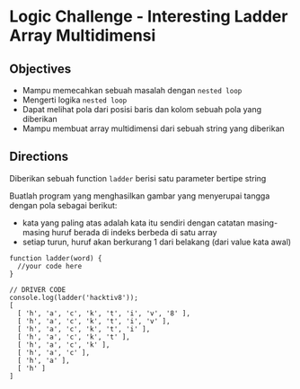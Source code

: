 # Logic Challenge - Interesting Ladder Array Multidimensi

## Objectives
- Mampu memecahkan sebuah masalah dengan `nested loop`
- Mengerti logika `nested loop`
- Dapat melihat pola dari posisi baris dan kolom sebuah pola yang diberikan
- Mampu membuat array multidimensi dari sebuah string yang diberikan

## Directions
Diberikan sebuah function `ladder` berisi satu parameter bertipe string

Buatlah program yang menghasilkan gambar yang menyerupai tangga dengan pola sebagai berikut:
  - kata yang paling atas adalah kata itu sendiri dengan catatan masing-masing huruf berada di indeks berbeda di satu array
  - setiap turun, huruf akan berkurang 1 dari belakang (dari value kata awal)


```
function ladder(word) {
  //your code here
}

// DRIVER CODE
console.log(ladder('hacktiv8'));
[
  [ 'h', 'a', 'c', 'k', 't', 'i', 'v', '8' ],
  [ 'h', 'a', 'c', 'k', 't', 'i', 'v' ],
  [ 'h', 'a', 'c', 'k', 't', 'i' ],
  [ 'h', 'a', 'c', 'k', 't' ],
  [ 'h', 'a', 'c', 'k' ],
  [ 'h', 'a', 'c' ],
  [ 'h', 'a' ],
  [ 'h' ]
]

```
